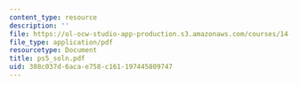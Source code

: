 ```yaml
---
content_type: resource
description: ''
file: https://ol-ocw-studio-app-production.s3.amazonaws.com/courses/14-04-intermediate-microeconomic-theory-fall-2006/308c037d6acae758c161197445809747_ps5_soln.pdf
file_type: application/pdf
resourcetype: Document
title: ps5_soln.pdf
uid: 308c037d-6aca-e758-c161-197445809747
---
```

